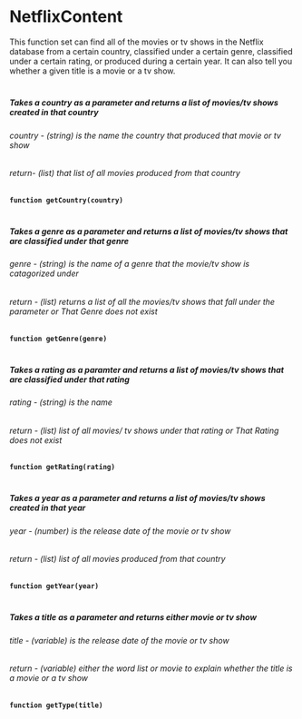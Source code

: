 # NetflixContent
This function set can find all of the movies or tv shows in the Netflix database from a certain country, classified under a certain genre, classified under a certain rating, or produced during a certain year. It can also tell you whether a given title is a movie or a tv show. 
#
##### Takes a country as a parameter and returns a list of movies/tv shows created in that country
###### country - (string) is the name the country that produced that movie or tv show
###### return- (list) that list of all movies produced from that country
**` function getCountry(country) `**
#
##### Takes a genre as a parameter and returns a list of movies/tv shows that are classified under that genre
###### genre - (string) is the name of a genre that the movie/tv show is catagorized under
###### return - (list) returns a list of all the movies/tv shows that fall under the parameter or That Genre does not exist
**` function getGenre(genre) `**
#
##### Takes a rating as a paramter and returns a list of movies/tv shows that are classified under that rating
###### rating - (string) is the name 
###### return - (list) list of all movies/ tv shows under that rating  or That Rating does not exist
**` function getRating(rating) `**
#
##### Takes a year as a parameter and returns a list of movies/tv shows created in that year
###### year - (number) is the release date of the movie or tv show
###### return - (list) list of all movies produced from that country
**` function getYear(year) `**
#
##### Takes a title as a parameter and returns either movie or tv show 
###### title - (variable) is the release date of the movie or tv show
###### return - (variable) either the word list or movie to explain whether the title is a movie or a tv show
**` function getType(title) `**

